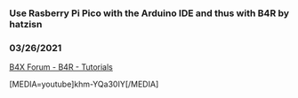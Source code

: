 ### Use Rasberry Pi Pico with the Arduino IDE and thus with B4R by hatzisn
### 03/26/2021
[B4X Forum - B4R - Tutorials](https://www.b4x.com/android/forum/threads/129101/)

[MEDIA=youtube]khm-YQa30IY[/MEDIA]